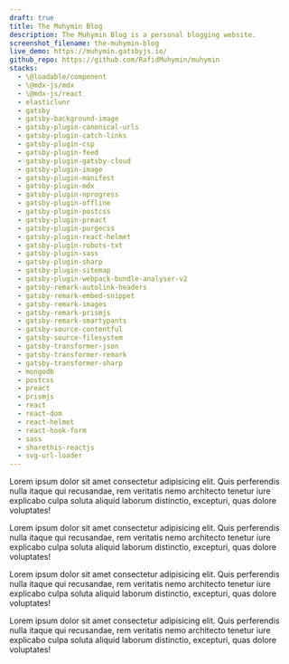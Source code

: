 ```yaml
---
draft: true
title: The Muhymin Blog
description: The Muhymin Blog is a personal blogging website.
screenshot_filename: the-muhymin-blog
live_demo: https://muhymin.gatsbyjs.io/
github_repo: https://github.com/RafidMuhymin/muhymin
stacks:
  - \@loadable/component
  - \@mdx-js/mdx
  - \@mdx-js/react
  - elasticlunr
  - gatsby
  - gatsby-background-image
  - gatsby-plugin-canonical-urls
  - gatsby-plugin-catch-links
  - gatsby-plugin-csp
  - gatsby-plugin-feed
  - gatsby-plugin-gatsby-cloud
  - gatsby-plugin-image
  - gatsby-plugin-manifest
  - gatsby-plugin-mdx
  - gatsby-plugin-nprogress
  - gatsby-plugin-offline
  - gatsby-plugin-postcss
  - gatsby-plugin-preact
  - gatsby-plugin-purgecss
  - gatsby-plugin-react-helmet
  - gatsby-plugin-robots-txt
  - gatsby-plugin-sass
  - gatsby-plugin-sharp
  - gatsby-plugin-sitemap
  - gatsby-plugin-webpack-bundle-analyser-v2
  - gatsby-remark-autolink-headers
  - gatsby-remark-embed-snippet
  - gatsby-remark-images
  - gatsby-remark-prismjs
  - gatsby-remark-smartypants
  - gatsby-source-contentful
  - gatsby-source-filesystem
  - gatsby-transformer-json
  - gatsby-transformer-remark
  - gatsby-transformer-sharp
  - mongodb
  - postcss
  - preact
  - prismjs
  - react
  - react-dom
  - react-helmet
  - react-hook-form
  - sass
  - sharethis-reactjs
  - svg-url-loader
---
```


Lorem ipsum dolor sit amet consectetur adipisicing elit. Quis perferendis nulla itaque qui recusandae, rem veritatis nemo architecto tenetur iure explicabo culpa soluta aliquid laborum distinctio, excepturi, quas dolore voluptates!

Lorem ipsum dolor sit amet consectetur adipisicing elit. Quis perferendis nulla itaque qui recusandae, rem veritatis nemo architecto tenetur iure explicabo culpa soluta aliquid laborum distinctio, excepturi, quas dolore voluptates!

Lorem ipsum dolor sit amet consectetur adipisicing elit. Quis perferendis nulla itaque qui recusandae, rem veritatis nemo architecto tenetur iure explicabo culpa soluta aliquid laborum distinctio, excepturi, quas dolore voluptates!

Lorem ipsum dolor sit amet consectetur adipisicing elit. Quis perferendis nulla itaque qui recusandae, rem veritatis nemo architecto tenetur iure explicabo culpa soluta aliquid laborum distinctio, excepturi, quas dolore voluptates!
